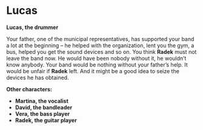 # Lucas

__Lucas, the drummer__

Your father, one of the municipal representatives, has supported your band a lot at the beginning – he helped with the organization, lent you the gym, a bus, helped you get the sound devices and so on. You think __Radek__ must not leave the band now. He would have been nobody without it, he wouldn’t know anybody. Your band would be nothing without your father’s help. It would be unfair if __Radek__ left. And it might be a good idea to seize the devices he has obtained.

<!-- novy sloupec -->

__Other characters:__

- __Martina, the vocalist__
- __David, the bandleader__
- __Vera, the bass player__
- __Radek, the guitar player__
